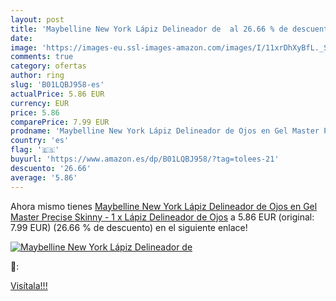 ```yaml
---
layout: post
title: 'Maybelline New York Lápiz Delineador de  al 26.66 % de descuento'
date: 
image: 'https://images-eu.ssl-images-amazon.com/images/I/11xrDhXyBfL._SL200_.jpg'
comments: true
category: ofertas
author: ring
slug: 'B01LQBJ958-es'
actualPrice: 5.86 EUR
currency: EUR
price: 5.86
comparePrice: 7.99 EUR
prodname: 'Maybelline New York Lápiz Delineador de Ojos en Gel Master Precise Skinny - 1 x Lápiz Delineador de Ojos'
country: 'es'
flag: '🇪🇸'
buyurl: 'https://www.amazon.es/dp/B01LQBJ958/?tag=tolees-21'
descuento: '26.66'
average: '5.86'
---
```


Ahora mismo tienes [Maybelline New York Lápiz Delineador de Ojos en Gel Master Precise Skinny - 1 x Lápiz Delineador de Ojos](https://www.amazon.es/dp/B01LQBJ958/?tag=tolees-21) a 5.86 EUR (original: 7.99 EUR) (26.66 %  de descuento) en el siguiente enlace!

[![Maybelline New York Lápiz Delineador de ](https://images-eu.ssl-images-amazon.com/images/I/11xrDhXyBfL._SL200_.jpg)](https://www.amazon.es/dp/B01LQBJ958/?tag=tolees-21)

🔎:


[Visítala!!!](https://www.amazon.es/dp/B01LQBJ958/?tag=tolees-21)
